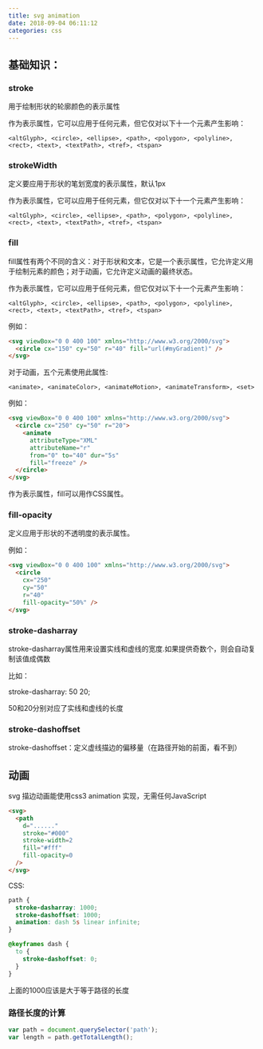 ```yaml
---
title: svg animation
date: 2018-09-04 06:11:12
categories: css
---
```


## 基础知识：

### stroke

用于绘制形状的轮廓颜色的表示属性


作为表示属性，它可以应用于任何元素，但它仅对以下十一个元素产生影响：

    <altGlyph>, <circle>, <ellipse>, <path>, <polygon>, <polyline>, <rect>, <text>, <textPath>, <tref>, <tspan>


### strokeWidth

定义要应用于形状的笔划宽度的表示属性，默认1px

作为表示属性，它可以应用于任何元素，但它仅对以下十一个元素产生影响：

    <altGlyph>, <circle>, <ellipse>, <path>, <polygon>, <polyline>, <rect>, <text>, <textPath>, <tref>, <tspan>

### fill

fill属性有两个不同的含义：对于形状和文本，它是一个表示属性，它允许定义用于绘制元素的颜色；对于动画，它允许定义动画的最终状态。

作为表示属性，它可以应用于任何元素，但它仅对以下十一个元素产生影响：

    <altGlyph>, <circle>, <ellipse>, <path>, <polygon>, <polyline>, <rect>, <text>, <textPath>, <tref>, <tspan>

例如：

``` html
<svg viewBox="0 0 400 100" xmlns="http://www.w3.org/2000/svg">
  <circle cx="150" cy="50" r="40" fill="url(#myGradient)" />
</svg> 
```

对于动画，五个元素使用此属性:

    <animate>, <animateColor>, <animateMotion>, <animateTransform>, <set>

例如：

``` html
<svg viewBox="0 0 400 100" xmlns="http://www.w3.org/2000/svg">
  <circle cx="250" cy="50" r="20">
    <animate 
      attributeType="XML"
      attributeName="r"
      from="0" to="40" dur="5s"
      fill="freeze" />
  </circle> 
</svg>   
```

作为表示属性，fill可以用作CSS属性。


### fill-opacity

定义应用于形状的不透明度的表示属性。

例如：

``` html
<svg viewBox="0 0 400 100" xmlns="http://www.w3.org/2000/svg">
  <circle 
    cx="250" 
    cy="50" 
    r="40"
    fill-opacity="50%" />
</svg>  
```

### stroke-dasharray

stroke-dasharray属性用来设置实线和虚线的宽度.如果提供奇数个，则会自动复制该值成偶数

比如： 

stroke-dasharray: 50 20;

50和20分别对应了实线和虚线的长度


### stroke-dashoffset

stroke-dashoffset：定义虚线描边的偏移量（在路径开始的前面，看不到）


## 动画

svg 描边动画能使用css3 animation 实现，无需任何JavaScript

``` html
<svg>
  <path
    d="......"
    stroke="#000"
    stroke-width=2
    fill="#fff"
    fill-opacity=0
  />
</svg>
```

CSS:

``` css
path {
  stroke-dasharray: 1000;
  stroke-dashoffset: 1000;
  animation: dash 5s linear infinite;
}

@keyframes dash {
  to {
    stroke-dashoffset: 0;
  }
}
```

上面的1000应该是大于等于路径的长度


### 路径长度的计算

``` js
var path = document.querySelector('path');
var length = path.getTotalLength();
```    